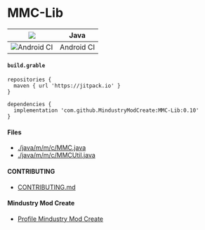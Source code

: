 # MMC-Lib
| [![](https://jitpack.io/v/MindustryModCreate/MMC-Lib.svg)](https://jitpack.io/#MindustryModCreate/MMC-Lib) | Java |
|-|-|
| ![Android CI](https://github.com/MindustryModCreate/MMC-Lib/workflows/Android%20CI/badge.svg?branch=main) | Android CI |

#### `build.grable`
```
repositories {
  maven { url 'https://jitpack.io' }
}

dependencies {
  implementation 'com.github.MindustryModCreate:MMC-Lib:0.10'
}
```

#### Files
* [./java/m/m/c/MMC.java](https://github.com/MindustryModCreate/MMC-Lib/blob/main/lib/src/main/java/m/m/c/MMC.java)
* [./java/m/m/c/MMCUtil.java](https://github.com/MindustryModCreate/MMC-Lib/blob/main/lib/src/main/java/m/m/c/MMCUtil.java)

#### CONTRIBUTING
* [CONTRIBUTING.md](https://github.com/MindustryModCreate/MMC-Lib/blob/main/CONTRIBUTING.md)

#### Mindustry Mod Create
* [Profile Mindustry Mod Create](https://github.com/MindustryModCreate/MindustryModCreate)


